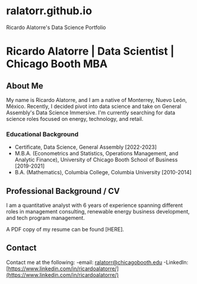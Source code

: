 # ralatorr.github.io
Ricardo Alatorre's Data Science Portfolio

# Ricardo Alatorre | Data Scientist | Chicago Booth MBA

## About Me

My name is Ricardo Alatorre, and I am a native of Monterrey, Nuevo León, México. Recently, I decided pivot into data science and take on General Assembly's Data Science Immersive. I'm currently searching for data science roles focused on energy, technology, and retail.

### Educational Background
- Certificate, Data Science, General Assembly [2022-2023]
- M.B.A. (Econometrics and Statistics, Operations Management, and Analytic Finance), University of Chicago Booth School of Business [2019-2021]
- B.A. (Mathematics), Columbia College, Columbia University [2010-2014]

## Professional Background / CV

I am a quantitative analyst with 6 years of experience spanning different roles in management consulting, renewable energy business development, and tech program management.

A PDF copy of my resume can be found [HERE].

## Contact
Contact me at the following:
-email: ralatorr@chicagobooth.edu
-LinkedIn: [https://www.linkedin.com/in/ricardoalatorre/](https://www.linkedin.com/in/ricardoalatorre/)
